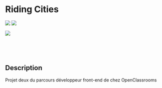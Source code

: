 &nbsp;
# Riding Cities

![](https://img.shields.io/badge/CSS3-1572B6?style=for-the-badge&logo=css3&logoColor=white)
![](https://img.shields.io/badge/HTML5-E34F26?style=for-the-badge&logo=html5&logoColor=white)


![](https://forthebadge.com/images/badges/built-with-love.svg)

&nbsp;

&nbsp;
## Description

Projet deux du parcours développeur front-end de chez OpenClassrooms
